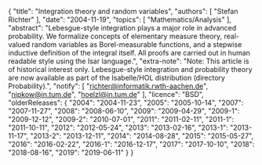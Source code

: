 {
    "title": "Integration theory and random variables",
    "authors": [
        "Stefan Richter"
    ],
    "date": "2004-11-19",
    "topics": [
        "Mathematics/Analysis"
    ],
    "abstract": "Lebesgue-style integration plays a major role in advanced probability. We formalize concepts of elementary measure theory, real-valued random variables as Borel-measurable functions, and a stepwise inductive definition of the integral itself. All proofs are carried out in human readable style using the Isar language.",
    "extra-note": "Note: This article is of historical interest only. Lebesgue-style integration and probability theory are now available as part of the Isabelle/HOL distribution (directory Probability).",
    "notify": [
        "richter@informatik.rwth-aachen.de",
        "nipkow@in.tum.de",
        "hoelzl@in.tum.de"
    ],
    "licence": "BSD",
    "olderReleases": {
        "2004": "2004-11-23",
        "2005": "2005-10-14",
        "2007": "2007-11-27",
        "2008": "2008-06-10",
        "2009": "2009-04-29",
        "2009-1": "2009-12-12",
        "2009-2": "2010-07-01",
        "2011": "2011-02-11",
        "2011-1": "2011-10-11",
        "2012": "2012-05-24",
        "2013": "2013-02-16",
        "2013-1": "2013-11-17",
        "2013-2": "2013-12-11",
        "2014": "2014-08-28",
        "2015": "2015-05-27",
        "2016": "2016-02-22",
        "2016-1": "2016-12-17",
        "2017": "2017-10-10",
        "2018": "2018-08-16",
        "2019": "2019-06-11"
    }
}